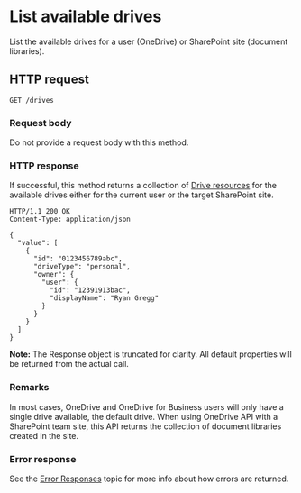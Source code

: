 # List available drives

List the available drives for a user (OneDrive) or SharePoint site (document libraries).

## HTTP request

<!-- {"blockType": "request", "name": "enum-drives", "scopes": "files.read" } -->
```http
GET /drives
```

### Request body
Do not provide a request body with this method.

### HTTP response

If successful, this method returns a collection of [Drive resources][drive-resource]
for the available drives either for the current user or the target SharePoint site.

<!-- { "blockType": "response", "@odata.type": "oneDrive.drive", "isCollection": true, "truncated": true } -->
```http
HTTP/1.1 200 OK
Content-Type: application/json

{
  "value": [
    {
      "id": "0123456789abc",
      "driveType": "personal",
      "owner": {
        "user": {
          "id": "12391913bac",
          "displayName": "Ryan Gregg"
        }
      }
    }
  ]
}
```

**Note:** The Response object is truncated for clarity. All default properties will
be returned from the actual call.


### Remarks

In most cases, OneDrive and OneDrive for Business users will only have a single
drive available, the default drive. When using OneDrive API with a SharePoint
team site, this API returns the collection of document libraries created in the
site.

### Error response

See the [Error Responses][error-response] topic for more info about how errors are returned.

[error-response]: ../misc/errors.md
[drive-resource]: ../resources/drive.md

<!-- {
  "type": "#page.annotation",
  "description": "List the available drives for a user or team site.",
  "keywords": "drive,onedrive.drive,list drives",
  "section": "documentation",
  "tocPath": "Drives/List drives"
} -->
